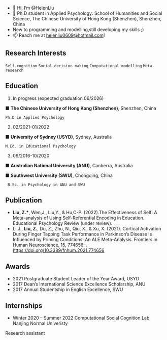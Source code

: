 - 👋 Hi, I’m @HelenLiu
- 🧐 Ph.D student in Applied Psychology: School of Humanities and Social Science, The Chinese University of Hong Kong (Shenzhen), Shenzhen, China
- New to programming and modelling,still developing my skills ;)
- 📫 Reach me at helenliu0609@hotmail.com!

Research Interests 
--
`Self-cognition` `Social decision making` `Computational modelling` 
`Meta-research`

Education 
-- 
1. In progress (expected graduation 06/2026)

■	__The Chinese University of Hong Kong (Shenzhen)__, Shenzhen, China
 

	Ph.D in Applied Psychology

2. 02/2021-01/2022

■	__University of Sydney (USYD)__, Sydney, Australia  

	M.Ed. in Educational Psychology

3. 09/2016-10/2020

■	__Australian National University (ANU)__, Canberra, Australia 

■	__Southwest University (SWU)__, Chongqing, China   

	 B.Sc. in Psychology in ANU and SWU
	
Publication 
--
-  __Liu, Z.*__, Wen,J., Liu,Y., &  Hu,C-P. (2022).The Effectiveness of Self: A Meta-analysis of Using Self-Referential Encoding in Education. Educational Psychology Review (under review).
-  Li,J., __Liu, Z.__, Du, Z., Zhu, N., Qiu, X., & Xu, X. (2021). Cortical Activation During Finger Tapping Task Performance in Parkinson’s Disease Is Influenced by Priming Conditions: An ALE Meta-Analysis. Frontiers in Human Neuroscience, 15, 774656–. https://doi.org/10.3389/fnhum.2021.774656


Awards 
--

- 2021 Postgraduate Student Leader of the Year Award, USYD
- 2017 Dean’s International Science Excellence Scholarship, ANU
- 2017 Annual Studentship in English Excellence, SWU

Internships
-- 
- Winter 2020 – Summer 2022 
Computational Social Cognition Lab, Nanjing Normal Univeristy 

Research assistant
<!---
HelenLiu0609/HelenLiu0609 is a ✨ special ✨ repository because its `README.md` (this file) appears on your GitHub profile.
You can click the Preview link to take a look at your changes.
--->
